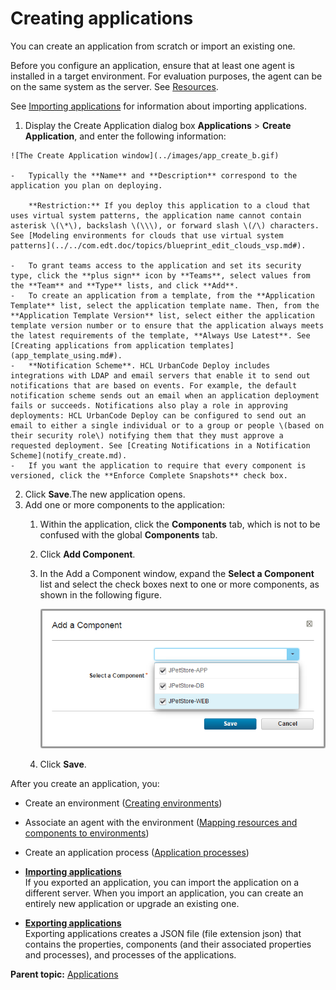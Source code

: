 # Creating applications

You can create an application from scratch or import an existing one.

Before you configure an application, ensure that at least one agent is installed in a target environment. For evaluation purposes, the agent can be on the same system as the server. See [Resources](resources_ch.md).

See [Importing applications](app_import.md) for information about importing applications.

1.   Display the Create Application dialog box **Applications** \> **Create Application**, and enter the following information: 

    ![The Create Application window](../images/app_create_b.gif)

    -   Typically the **Name** and **Description** correspond to the application you plan on deploying.

        **Restriction:** If you deploy this application to a cloud that uses virtual system patterns, the application name cannot contain asterisk \(\*\), backslash \(\\\), or forward slash \(/\) characters. See [Modeling environments for clouds that use virtual system patterns](../../com.edt.doc/topics/blueprint_edit_clouds_vsp.md#).

    -   To grant teams access to the application and set its security type, click the **plus sign** icon by **Teams**, select values from the **Team** and **Type** lists, and click **Add**.
    -   To create an application from a template, from the **Application Template** list, select the application template name. Then, from the **Application Template Version** list, select either the application template version number or to ensure that the application always meets the latest requirements of the template, **Always Use Latest**. See [Creating applications from application templates](app_template_using.md#).
    -   **Notification Scheme**. HCL UrbanCode Deploy includes integrations with LDAP and email servers that enable it to send out notifications that are based on events. For example, the default notification scheme sends out an email when an application deployment fails or succeeds. Notifications also play a role in approving deployments: HCL UrbanCode Deploy can be configured to send out an email to either a single individual or to a group or people \(based on their security role\) notifying them that they must approve a requested deployment. See [Creating Notifications in a Notification Scheme](notify_create.md).
    -   If you want the application to require that every component is versioned, click the **Enforce Complete Snapshots** check box.
2.  Click **Save**.The new application opens.
3.  Add one or more components to the application: 
    1.  Within the application, click the **Components** tab, which is not to be confused with the global **Components** tab. 
    2.  Click **Add Component**. 
    3.  In the Add a Component window, expand the **Select a Component** list and select the check boxes next to one or more components, as shown in the following figure.

        ![Selecting components to add to the application](../images/app_create_a.gif)

    4.  Click **Save**.

After you create an application, you:

-   Create an environment \([Creating environments](app_environment_create.md)\)
-   Associate an agent with the environment \([Mapping resources and components to environments](app_environment_mapping.md)\)
-   Create an application process \([Application processes](app_process.md)\)

-   **[Importing applications](../topics/app_import.md)**  
If you exported an application, you can import the application on a different server. When you import an application, you can create an entirely new application or upgrade an existing one.
-   **[Exporting applications](../topics/app_export.md)**  
Exporting applications creates a JSON file \(file extension json\) that contains the properties, components \(and their associated properties and processes\), and processes of the applications.

**Parent topic:** [Applications](../topics/applications_ch.md)

